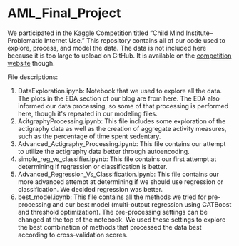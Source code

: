 # AML_Final_Project
We participated in the Kaggle Competition titled “Child Mind Institute–Problematic Internet Use.” This repository contains all of our code used to explore, process, and model the data. The data is not included here because it is too large to upload on GitHub. It is available on the [competition website](https://www.kaggle.com/competitions/child-mind-institute-problematic-internet-use/data) though.

File descriptions:

1. DataExploration.ipynb: Notebook that we used to explore all the data. The plots in the EDA section of our blog are from here. The EDA also informed our data processing, so some of that processing is performed here, though it's repeated in our modeling files.
2. AcitgraphyProcessing.ipynb: This file includes some exploration of the actigraphy data as well as the creation of aggregate activity measures, such as the percentage of time spent sedentary.
3. Advanced_Actigraphy_Processing.ipynb: This file contains our attempt to utilize the actigraphy data better through autoencoding.
4. simple_reg_vs_classifier.ipynb: This file contains our first attempt at determining if regression or classification is better.
5. Advanced_Regression_Vs_Classification.ipynb: This file contains our more advanced attempt at determining if we should use regression or classification. We decided regression was better.
6. best_model.ipynb: This file contains all the methods we tried for pre-processing and our best model (multi-output regression using CATBoost and threshold optimization). The pre-processing settings can be changed at the top of the notebook. We used these settings to explore the best combination of methods that processed the data best according to cross-validation scores.
